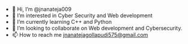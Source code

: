 - 👋 Hi, I’m @jnanateja009
- 👀 I’m interested in Cyber Security and Web development
- 🌱 I’m currently learning C++ and Python
- 💞️ I’m looking to collaborate on Web development and Cybersecurity.
- 📫 How to reach me jnanatejagollapudi575@gmail.com

<!---
jnanateja009/jnanateja009 is a ✨ special ✨ repository because its `README.md` (this file) appears on your GitHub profile.
You can click the Preview link to take a look at your changes.
--->
